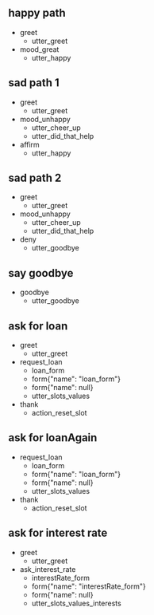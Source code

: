 ## happy path
* greet
  - utter_greet
* mood_great
  - utter_happy

## sad path 1
* greet
  - utter_greet
* mood_unhappy
  - utter_cheer_up
  - utter_did_that_help
* affirm
  - utter_happy

## sad path 2
* greet
  - utter_greet
* mood_unhappy
  - utter_cheer_up
  - utter_did_that_help
* deny
  - utter_goodbye

## say goodbye
* goodbye
  - utter_goodbye

## ask for loan
* greet
  - utter_greet
* request_loan
  - loan_form
  - form{"name": "loan_form"}
  - form{"name": null}
  - utter_slots_values
* thank
  - action_reset_slot

## ask for loanAgain
* request_loan
  - loan_form
  - form{"name": "loan_form"}
  - form{"name": null}
  - utter_slots_values
* thank
  - action_reset_slot

## ask for interest rate
* greet
  - utter_greet
* ask_interest_rate
  - interestRate_form
  - form{"name": "interestRate_form"}
  - form{"name": null}
  - utter_slots_values_interests
